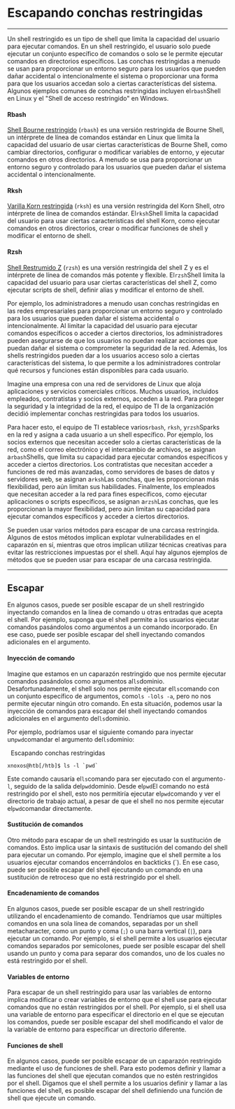 # Escapando conchas restringidas

---

Un shell restringido es un tipo de shell que limita la capacidad del usuario para ejecutar comandos. En un shell restringido, el usuario solo puede ejecutar un conjunto específico de comandos o solo se le permite ejecutar comandos en directorios específicos. Las conchas restringidas a menudo se usan para proporcionar un entorno seguro para los usuarios que pueden dañar accidental o intencionalmente el sistema o proporcionar una forma para que los usuarios accedan solo a ciertas características del sistema. Algunos ejemplos comunes de conchas restringidas incluyen el`rbash`Shell en Linux y el "Shell de acceso restringido" en Windows.

#### Rbash

[Shell Bourne restringido](https://www.gnu.org/software/bash/manual/html_node/The-Restricted-Shell.html) (`rbash`) es una versión restringida de Bourne Shell, un intérprete de línea de comandos estándar en Linux que limita la capacidad del usuario de usar ciertas características de Bourne Shell, como cambiar directorios, configurar o modificar variables de entorno, y ejecutar comandos en otros directorios. A menudo se usa para proporcionar un entorno seguro y controlado para los usuarios que pueden dañar el sistema accidental o intencionalmente.

#### Rksh

[Varilla Korn restringida](https://www.ibm.com/docs/en/aix/7.2?topic=r-rksh-command) (`rksh`) es una versión restringida del Korn Shell, otro intérprete de línea de comandos estándar. El`rksh`Shell limita la capacidad del usuario para usar ciertas características del shell Korn, como ejecutar comandos en otros directorios, crear o modificar funciones de shell y modificar el entorno de shell.

#### Rzsh

[Shell Restrumido Z](https://manpages.debian.org/experimental/zsh/rzsh.1.en.html) (`rzsh`) es una versión restringida del shell Z y es el intérprete de línea de comandos más potente y flexible. El`rzsh`Shell limita la capacidad del usuario para usar ciertas características del shell Z, como ejecutar scripts de shell, definir alias y modificar el entorno de shell.

Por ejemplo, los administradores a menudo usan conchas restringidas en las redes empresariales para proporcionar un entorno seguro y controlado para los usuarios que pueden dañar el sistema accidental o intencionalmente. Al limitar la capacidad del usuario para ejecutar comandos específicos o acceder a ciertos directorios, los administradores pueden asegurarse de que los usuarios no puedan realizar acciones que puedan dañar el sistema o comprometer la seguridad de la red. Además, los shells restringidos pueden dar a los usuarios acceso solo a ciertas características del sistema, lo que permite a los administradores controlar qué recursos y funciones están disponibles para cada usuario.

Imagine una empresa con una red de servidores de Linux que aloja aplicaciones y servicios comerciales críticos. Muchos usuarios, incluidos empleados, contratistas y socios externos, acceden a la red. Para proteger la seguridad y la integridad de la red, el equipo de TI de la organización decidió implementar conchas restringidas para todos los usuarios.

Para hacer esto, el equipo de TI establece varios`rbash`, `rksh`, y`rzsh`Sparks en la red y asigna a cada usuario a un shell específico. Por ejemplo, los socios externos que necesitan acceder solo a ciertas características de la red, como el correo electrónico y el intercambio de archivos, se asignan a`rbash`Shells, que limita su capacidad para ejecutar comandos específicos y acceder a ciertos directorios. Los contratistas que necesitan acceder a funciones de red más avanzadas, como servidores de bases de datos y servidores web, se asignan a`rksh`Las conchas, que les proporcionan más flexibilidad, pero aún limitan sus habilidades. Finalmente, los empleados que necesitan acceder a la red para fines específicos, como ejecutar aplicaciones o scripts específicos, se asignan a`rzsh`Las conchas, que les proporcionan la mayor flexibilidad, pero aún limitan su capacidad para ejecutar comandos específicos y acceder a ciertos directorios.

Se pueden usar varios métodos para escapar de una carcasa restringida. Algunos de estos métodos implican explotar vulnerabilidades en el caparazón en sí, mientras que otros implican utilizar técnicas creativas para evitar las restricciones impuestas por el shell. Aquí hay algunos ejemplos de métodos que se pueden usar para escapar de una carcasa restringida.

---

## Escapar

En algunos casos, puede ser posible escapar de un shell restringido inyectando comandos en la línea de comando u otras entradas que acepta el shell. Por ejemplo, suponga que el shell permite a los usuarios ejecutar comandos pasándolos como argumentos a un comando incorporado. En ese caso, puede ser posible escapar del shell inyectando comandos adicionales en el argumento.

#### Inyección de comando

Imagine que estamos en un caparazón restringido que nos permite ejecutar comandos pasándolos como argumentos al`ls`dominio. Desafortunadamente, el shell solo nos permite ejecutar el`ls`comando con un conjunto específico de argumentos, como`ls -l`o`ls -a`, pero no nos permite ejecutar ningún otro comando. En esta situación, podemos usar la inyección de comandos para escapar del shell inyectando comandos adicionales en el argumento del`ls`dominio.

Por ejemplo, podríamos usar el siguiente comando para inyectar un`pwd`comandar el argumento del`ls`dominio:

  Escapando conchas restringidas

```shell-session
xnoxos@htb[/htb]$ ls -l `pwd` 
```

Este comando causaría el`ls`comando para ser ejecutado con el argumento`-l`, seguido de la salida del`pwd`dominio. Desde el`pwd`El comando no está restringido por el shell, esto nos permitiría ejecutar el`pwd`comando y ver el directorio de trabajo actual, a pesar de que el shell no nos permite ejecutar el`pwd`comandar directamente.

#### Sustitución de comandos

Otro método para escapar de un shell restringido es usar la sustitución de comandos. Esto implica usar la sintaxis de sustitución del comando del shell para ejecutar un comando. Por ejemplo, imagine que el shell permite a los usuarios ejecutar comandos encerrándolos en backticks (`). En ese caso, puede ser posible escapar del shell ejecutando un comando en una sustitución de retroceso que no está restringido por el shell.

#### Encadenamiento de comandos

En algunos casos, puede ser posible escapar de un shell restringido utilizando el encadenamiento de comando. Tendríamos que usar múltiples comandos en una sola línea de comandos, separadas por un shell metacharacter, como un punto y coma (`;`) o una barra vertical (`|`), para ejecutar un comando. Por ejemplo, si el shell permite a los usuarios ejecutar comandos separados por semicolones, puede ser posible escapar del shell usando un punto y coma para separar dos comandos, uno de los cuales no está restringido por el shell.

#### Variables de entorno

Para escapar de un shell restringido para usar las variables de entorno implica modificar o crear variables de entorno que el shell use para ejecutar comandos que no están restringidos por el shell. Por ejemplo, si el shell usa una variable de entorno para especificar el directorio en el que se ejecutan los comandos, puede ser posible escapar del shell modificando el valor de la variable de entorno para especificar un directorio diferente.

#### Funciones de shell

En algunos casos, puede ser posible escapar de un caparazón restringido mediante el uso de funciones de shell. Para esto podemos definir y llamar a las funciones del shell que ejecutan comandos que no estén restringidos por el shell. Digamos que el shell permite a los usuarios definir y llamar a las funciones del shell, es posible escapar del shell definiendo una función de shell que ejecute un comando.
